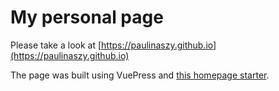 # My personal page

Please take a look at [https://paulinaszy.github.io](https://paulinaszy.github.io)

The page was built using VuePress and [this homepage starter](https://vuepress-homepage.netlify.app/guide/).
